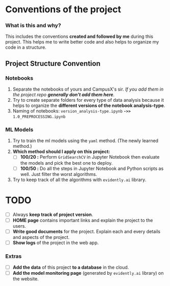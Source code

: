 # Conventions of the project

### What is this and why?

This includes the conventions **created and followed by me** during this project. This helps me to write better code and also helps to organize my code in a structure.

## Project Structure Convention

### Notebooks

1. Separate the notebooks of yours and CampusX's sir. _If you add them in the project repo **generally don't add them here**._
2. Try to create separate folders for every type of data analysis because it helps to organize the **different versions of the notebook analysis-type**.
3. Naming of notebooks: `version_analysis-type.ipynb` **`->>`** `1.0_PREPROCESSING.ipynb`

### ML Models

1. Try to train the ml models using the `yaml` method. (The newly learned method.)
2. **Which method should I apply on this project:**
   - [ ] **100/20 :** Perform `GridSearchCV` in Jupyter Notebook then evaluate the models and pick the best one to deploy.
   - [ ] **100/50 :** Do all the steps in Jupyter Notebook and Python scripts as well. Just filter the worst algorithms.
3. Try to keep track of all the algorithms with `evidently.ai` library.

# TODO

- [ ] Always **keep track of project version**.
- [ ] **HOME page** contains important links and explain the project to the users.
- [ ] **Write good documents** for the project. Explain each and every details and aspects of the project.
- [ ] **Show logs** of the project in the web app.

### Extras

- [ ] **Add the data** of this project **to a database** in the cloud.
- [ ] **Add the model monitoring page** (generated by `evidently.ai` library) on the website.
